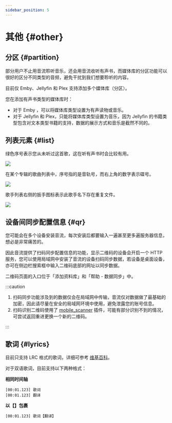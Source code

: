 ```yaml
---
sidebar_position: 5
---
```


# 其他 {#other}

## 分区 {#partition}

部分用户不止用音流聆听音乐，还会用音流收听有声书，而媒体库的分区功能可以很好的区分不同类型的音频，避免干扰到我们想要聆听的内容。

目前仅 Emby、Jellyfin 和 Plex 支持添加多个媒体库（分区）。

您在添加有声书类型的媒体库时：

- 对于 Emby ，可以将媒体库类型设置为有声读物或音乐。
- 对于 Jellyfin 和 Plex，只能将媒体库类型设置为音乐，因为 Jellyfin 的书籍类型包含对文本类型书籍的支持，数据的展示方式和音乐是截然不同的。

## 列表元素 {#list}

绿色序号表示您从未听过这首歌，这在听有声书时会比较有用。

![](https://oss.aqzscn.cn/resource/blog/img/2024/90011-293fd6ac80a1ce9bc85adf176c807e19.png)

在某个专辑的歌曲列表中，序号指的是音轨号，而右上角的数字表示碟号。

![](https://oss.aqzscn.cn/resource/blog/img/2024/90642-5882f5ffcf3b92988a49aaa5dac913c3.png)

歌手列表右侧的扳手图标表示此歌手名下存在重复文件。

![](https://oss.aqzscn.cn/resource/blog/img/2024/7ec2a-423ad72f94ace289a7d801936d02e3f6.png)

## 设备间同步配置信息 {#qr}

您可能会在多个设备安装音流，每次安装后都要输入一遍甚至更多遍服务器信息，想必是非常痛苦的。

因此音流提供了扫码同步配置信息的功能，显示二维码的设备会开启一个 HTTP 服务，您可以使用局域网中安装了音流的设备扫码同步数据，若设备是桌面设备，亦可在侧边栏搜索框中输入二维码底部的网址以同步数据。

二维码页面的入口位于「添加资料库」和「帮助 - 数据同步」中。

:::caution

1. 扫码同步功能涉及到的数据仅会在局域网中传输，音流仅对数据做了最基础的加密，因此请尽量在安全的局域网环境中使用，避免泄露您的账号信息。
2. 扫码识别二维码使用了 [mobile_scanner](https://github.com/juliansteenbakker/mobile_scanner) 插件，可能有部分识别不到的情况，可尝试返回重进更换一个新的二维码。

:::

## 歌词 {#lyrics}

目前只支持 LRC 格式的歌词，详细可参考 [维基百科](https://zh.wikipedia.org/wiki/LRC%E6%A0%BC%E5%BC%8F)。

对于双语歌词，目前支持以下两种格式：

**相同时间轴**

```
[00:01.123] 歌词
[00:01.123] 翻译
```

**以【】包裹**

```
[00:01.123] 歌词【翻译】
```